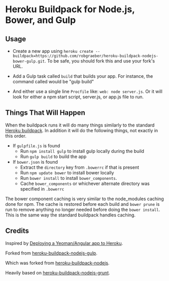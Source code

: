 Heroku Buildpack for Node.js, Bower, and Gulp
========================================

Usage
-----

- Create a new app using `heroku create --buildpack=https://github.com/robgraeber/heroku-buildpack-nodejs-bower-gulp.git`. To be safe, you should fork this and use your fork's URL.
- Add a Gulp task called `build` that builds your app. For instance, the command called would be "gulp build"

- And either use a single line `Procfile` like: `web: node server.js`. Or it will look for either a npm start script, server.js, or app.js file to run. 


Things That Will Happen
-----------------------

When the buildpack runs it will do many things similarly to the standard [Heroku buildpack](https://github.com/heroku/heroku-buildpack-nodejs). In addition it will do the following things, not exactly in this order.

- If `gulpfile.js` is found
    - Run `npm install gulp` to install gulp locally during the build
    - Run `gulp build` to build the app
- If `bower.json` is found
    - Extract the `directory` key from `.bowerrc` if that is present
    - Run `npm update bower` to install bower locally
    - Run `bower install` to install `bower_components`. 
    - Cache `bower_components` or whichever alternate directory was specified in `.bowerrc`

The bower component caching is very similar to the node_modules caching done for npm. The cache is restored before each build and `bower prune` is run to remove anything no longer needed before doing the `bower install`. This is the same way the standard buildpack handles caching.

Credits
-------

Inspired by [Deploying a Yeoman/Angular app to Heroku](http://www.sitepoint.com/deploying-yeomanangular-app-heroku/).

Forked from [heroku-buildpack-nodejs-gulp](https://github.com/timdp/heroku-buildpack-nodejs-gulp).

Which was forked from [heroku-buildpack-nodejs](https://github.com/heroku/heroku-buildpack-nodejs).

Heavily based on [heroku-buildpack-nodejs-grunt](https://github.com/mbuchetics/heroku-buildpack-nodejs-grunt).
